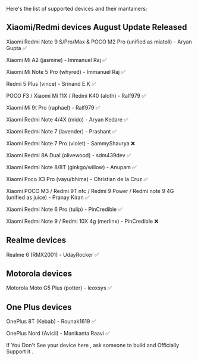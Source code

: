 Here's the list of supported devices and their mantainers:

Xiaomi/Redmi devices                                                                                                                     August Update Released 
-----------------------------------                                                                                     
Xiaomi Redmi Note 9 S/Pro/Max & POCO M2 Pro (unified as miatoll) - Aryan Gupta                                                              ✅

Xiaomi Mi A2 (jasmine) - Immanuel Raj                                                                                                       ✅

Xiaomi Mi Note 5 Pro (whyred) - Immanuel Raj                                                                                                ✅

Redmi 5 Plus (vince) - Srinand E.K                                                                                                          ✅

POCO F3 / Xiaomi Mi 11X / Redmi K40  (aloth) - Ralf979                                                                                      ✅

Xiaomi Mi 9t Pro (raphael) - Ralf979                                                                                                        ✅

Xiaomi Redmi Note 4/4X (mido) - Aryan Kedare                                                                                                ✅

Xiaomi Redmi Note 7 (lavender) - Prashant                                                                                                   ✅
      
Xiaomi Redmi Note 7 Pro (violet) - SammyShaurya                                                                                             ❌

Xiaomi Redmi 8A Dual (olivewood) - sdm439dev                                                                                                ✅

Xiaomi Redmi Note 8/8T (ginkgo/willow) - Anupam                                                                                             ✅

Xiaomi Poco X3 Pro (vayu/bhima) - Christian de la Cruz                                                                                      ✅

Xiaomi POCO M3 / Redmi 9T nfc / Redmi 9 Power / Redmi note 9 4G (unified as juice) - Pranay Kiran                                           ✅

Xiaomi Redmi Note 6 Pro (tulip) - PinCredible                                                                                               ✅

Xiaomi Redmi Note 9 / Redmi 10X 4g (merlinx) - PinCredible                                                                                  ❌

Realme devices
------------------------------------------
Realme 6 (RMX2001) - UdayRocker                                                                                                             ✅

Motorola devices
------------------------------------------
Motorola Moto G5 Plus (potter) - leoxsys                                                                                                    ✅

One Plus devices
------------------------------------------
OnePlus 8T (Kebab) - Rounak1619                                                                                                             ✅

OnePlus Nord (Avicii) - Manikanta Raavi                                                                                                     ✅

If You Don't See your device here , ask someone to build and Officially Support it .

